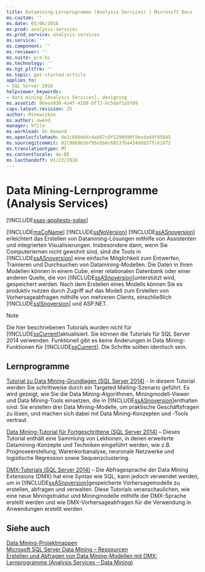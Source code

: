 ```yaml
---
title: Datamining-Lernprogramme (Analysis Services) | Microsoft Docs
ms.custom: ''
ms.date: 05/06/2016
ms.prod: analysis-services
ms.prod_service: analysis-services
ms.service: ''
ms.component: ''
ms.reviewer: ''
ms.suite: pro-bi
ms.technology: ''
ms.tgt_pltfrm: ''
ms.topic: get-started-article
applies_to:
- SQL Server 2016
helpviewer_keywords:
- data mining [Analysis Services], designing
ms.assetid: 96eea930-4a4f-42d8-bf72-6c5daf1a5f09
caps.latest.revision: 25
author: Minewiskan
ms.author: owend
manager: kfile
ms.workload: On Demand
ms.openlocfilehash: 0e1c600dddc4ab87c0f5290d90fdecda49f95045
ms.sourcegitcommit: 82c9868b5bf95e5b0c68137ba434ddd37fc61072
ms.translationtype: MT
ms.contentlocale: de-DE
ms.lasthandoff: 01/22/2018
---
```

# <a name="data-mining-tutorials-analysis-services"></a>Data Mining-Lernprogramme (Analysis Services)
[!INCLUDE[ssas-appliesto-sqlas](../includes/ssas-appliesto-sqlas.md)]

[!INCLUDE[msCoName](../includes/msconame-md.md)] [!INCLUDE[ssNoVersion](../includes/ssnoversion-md.md)] [!INCLUDE[ssASnoversion](../includes/ssasnoversion-md.md)] erleichtert das Erstellen von Datamining-Lösungen mithilfe von Assistenten und integrierten Visualisierungen. Insbesondere dann, wenn Sie Computerlernen nicht gewohnt sind, sind die Tools in [!INCLUDE[ssASnoversion](../includes/ssasnoversion-md.md)] eine einfache Möglichkeit zum Entwerfen, Trainieren und Durchsuchen von Datamining-Modellen. Die Daten in Ihren Modellen können in einem Cube, einer relationalen Datenbank oder einer anderen Quelle, die von [!INCLUDE[ssASnoversion](../includes/ssasnoversion-md.md)]unterstützt wird, gespeichert werden. Nach dem Erstellen eines Modells können Sie es produktiv nutzen durch Zugriff auf das Modell zum Erstellen von Vorhersageabfragen mithilfe von mehreren Clients, einschließlich [!INCLUDE[ssISnoversion](../includes/ssisnoversion-md.md)] und ASP.NET.  
  
> [!NOTE]  
>Die hier beschriebenen Tutorials wurden nicht für [!INCLUDE[ssCurrent](../includes/sscurrent-md.md)]aktualisiert. Sie können die Tutorials für SQL Server 2014 verwenden. Funktionell gibt es keine Änderungen in Data Mining-Funktionen für [!INCLUDE[ssCurrent](../includes/sscurrent-md.md)]. Die Schritte sollten identisch sein.  
  
## <a name="tutorials"></a>Lernprogramme  
  
[Tutorial zu Data Mining-Grundlagen (SQL Server 2014)](https://msdn.microsoft.com/library/ms167167(v=sql.120).aspx) - In diesem Tutorial werden Sie schrittweise durch ein Targeted Mailing-Szenario geführt. Es wird gezeigt, wie Sie die Data Mining-Algorithmen, Miningmodell-Viewer und Data Mining-Tools einsetzen, die in [!INCLUDE[ssASnoversion](../includes/ssasnoversion-md.md)]enthalten sind. Sie erstellen drei Data Mining-Modelle, um praktische Geschäftsfragen zu lösen, und machen sich dabei mit Data Mining-Konzepten und -Tools vertraut.  
  
[Data Mining-Tutorial für Fortgeschrittene (SQL Server 2014)](https://msdn.microsoft.com/library/cc879271(v=sql.120).aspx) – Dieses Tutorial enthält eine Sammlung von Lektionen, in denen erweiterte Datamining-Konzepte und Techniken eingeführt werden, wie z.B. Prognoseerstellung, Warenkorbanalyse, neuronale Netzwerke und logistische Regression sowie Sequenzclustering.  
  
[DMX-Tutorials (SQL Server 2014)](https://msdn.microsoft.com/library/bb895168(v=sql.120).aspx) – Die Abfragesprache der Data Mining Extensions (DMX) hat eine Syntax wie SQL, kann jedoch verwendet werden, um in [!INCLUDE[ssASnoversion](../includes/ssasnoversion-md.md)]gespeicherte Vorhersagemodelle zu erstellen, abfragen und verwalten. Diese Tutorials veranschaulichen, wie eine neue Miningstruktur und Miningmodelle mithilfe der DMX-Sprache erstellt werden und wie DMX-Vorhersageabfragen für die Verwendung in Anwendungen erstellt werden.  
  
## <a name="see-also"></a>Siehe auch  
[Data Mining-Projektmappen](../analysis-services/data-mining/data-mining-solutions.md)  
[Microsoft SQL Server Data Mining – Ressourcen](http://go.microsoft.com/fwlink/?LinkId=97965)  
[Erstellen und Abfragen von Data Mining-Modellen mit DMX: Lernprogramme &#40;Analysis Services – Data Mining&#41;](http://msdn.microsoft.com/library/145b81a7-c0c3-4ca3-bb32-0b482423b9a0)  
  
  
  

